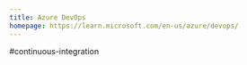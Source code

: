 ```yaml
---
title: Azure DevOps
homepage: https://learn.microsoft.com/en-us/azure/devops/
---
```


#continuous-integration
